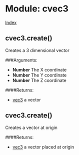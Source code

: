 Module: cvec3
===========

[Index](index.md)


cvec3.create()
-----------

Creates a 3 dimensional vector

###Arguments:
  - **Number** The X coordinate
  - **Number** The Y coordinate
  - **Number** The Z coordinate

####Returns:
  - [vec3](module_vec3.md) a vector



cvec3.create()
-----------

Creates a vector at origin

####Returns:
  - [vec3](module_vec3.md) a vector placed at origin


